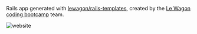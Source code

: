 Rails app generated with [lewagon/rails-templates](https://github.com/lewagon/rails-templates), created by the [Le Wagon coding bootcamp](https://www.lewagon.com) team.

![website](https://github.com/InesMaatalla/airbnb-clone-partybus/blob/master/src/images/party.png)
